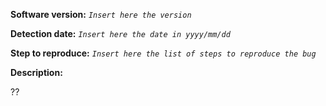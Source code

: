 **Software version:** _`Insert here the version`_

**Detection date:**
_`Insert here the date in yyyy/mm/dd`_

**Step to reproduce:**
_`Insert here the list of steps to reproduce the bug`_

**Description:**

??
 